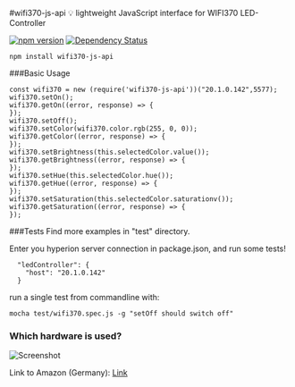 #wifi370-js-api
:bulb: lightweight JavaScript interface for WIFI370 LED-Controller

[![npm version](https://badge.fury.io/js/wifi370-js-api.svg)](https://badge.fury.io/js/wifi370-js-api)
[![Dependency Status](https://david-dm.org/firsttris/wifi370-js-api.svg)](https://david-dm.org/firsttris/wifi370-js-api) 
```
npm install wifi370-js-api
```
###Basic Usage
```
const wifi370 = new (require('wifi370-js-api'))("20.1.0.142",5577);
wifi370.setOn();
wifi370.getOn((error, response) => {
});
wifi370.setOff();
wifi370.setColor(wifi370.color.rgb(255, 0, 0));
wifi370.getColor((error, response) => {
});
wifi370.setBrightness(this.selectedColor.value());
wifi370.getBrightness((error, response) => {
});
wifi370.setHue(this.selectedColor.hue());
wifi370.getHue((error, response) => {
});
wifi370.setSaturation(this.selectedColor.saturationv());
wifi370.getSaturation((error, response) => {
});
```
###Tests
Find more examples in "test" directory.

Enter you hyperion server connection in package.json, and run some tests!
```
  "ledController": {
    "host": "20.1.0.142"
  }
```

run a single test from commandline with:
```
mocha test/wifi370.spec.js -g "setOff should switch off"
```

### Which hardware is used?

![Screenshot](https://dl.dropboxusercontent.com/u/13344648/dev/wifi370img.PNG)

Link to Amazon (Germany): [Link](https://www.amazon.de/dp/B00Q6FKPZI/ref=cm_sw_r_tw_dp_x_HavByb4T01Q88)